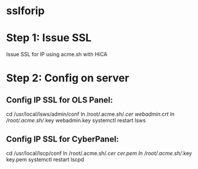 # sslforip

# Step 1: Issue SSL
Issue SSL for IP using acme.sh with HiCA

# Step 2: Config on server
## Config IP SSL for OLS Panel:
cd /usr/local/lsws/admin/conf
ln /root/.acme.sh/*.cer webadmin.crt
ln /root/.acme.sh/*.key webadmin.key
systemctl restart lsws

## Config IP SSL for CyberPanel:
cd /usr/local/lscp/conf
ln /root/.acme.sh/*.cer cer.pem
ln /root/.acme.sh/*.key key.pem
systemctl restart lscpd
